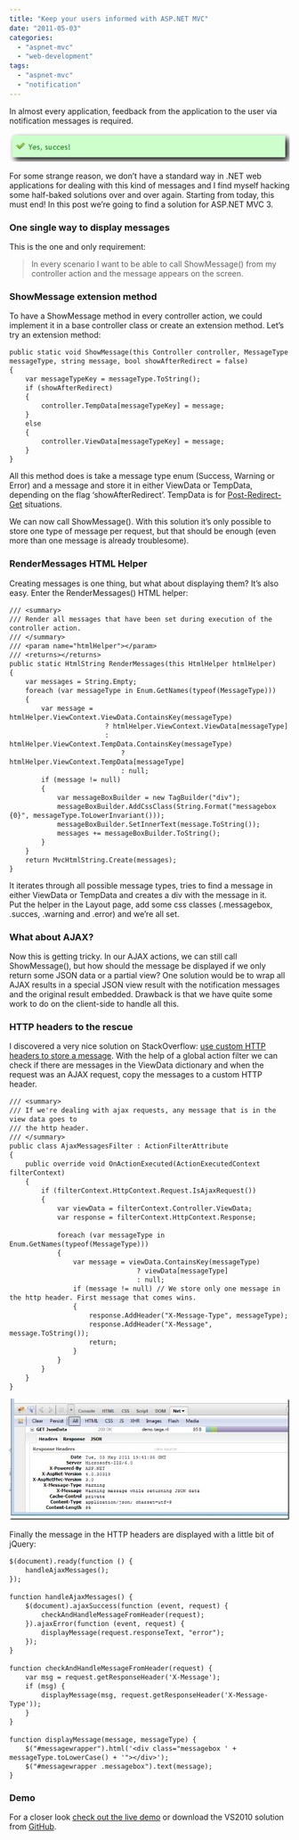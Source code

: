 ```yaml
---
title: "Keep your users informed with ASP.NET MVC"
date: "2011-05-03"
categories: 
  - "aspnet-mvc"
  - "web-development"
tags: 
  - "aspnet-mvc"
  - "notification"
---
```


In almost every application, feedback from the application to the user via notification messages is required.

[![success](images/success_thumb.png "success")](https://blogs.taiga.nl/martijn/wp-content/uploads/2011/05/success.png)

For some strange reason, we don’t have a standard way in .NET web applications for dealing with this kind of messages and I find myself hacking some half-baked solutions over and over again. Starting from today, this must end! In this post we’re going to find a solution for ASP.NET MVC 3.

### One single way to display messages

This is the one and only requirement:

> In every scenario I want to be able to call ShowMessage() from my controller action and the message appears on the screen.

### ShowMessage extension method

To have a ShowMessage method in every controller action, we could implement it in a base controller class or create an extension method. Let’s try an extension method:

```
public static void ShowMessage(this Controller controller, MessageType messageType, string message, bool showAfterRedirect = false)
{
    var messageTypeKey = messageType.ToString();
    if (showAfterRedirect)
    {
        controller.TempData[messageTypeKey] = message;
    }
    else
    {
        controller.ViewData[messageTypeKey] = message;
    }
}
```

All this method does is take a message type enum (Success, Warning or Error) and a message and store it in either ViewData or TempData, depending on the flag ‘showAfterRedirect’. TempData is for [Post-Redirect-Get](http://en.wikipedia.org/wiki/Post/Redirect/Get) situations.

  
We can now call ShowMessage(). With this solution it’s only possible to store one type of message per request, but that should be enough (even more than one message is already troublesome).

### RenderMessages HTML Helper

Creating messages is one thing, but what about displaying them? It’s also easy. Enter the RenderMessages() HTML helper:

```
/// <summary>
/// Render all messages that have been set during execution of the controller action.
/// </summary>
/// <param name="htmlHelper"></param>
/// <returns></returns>
public static HtmlString RenderMessages(this HtmlHelper htmlHelper)
{
    var messages = String.Empty;
    foreach (var messageType in Enum.GetNames(typeof(MessageType)))
    {
        var message = htmlHelper.ViewContext.ViewData.ContainsKey(messageType)
                        ? htmlHelper.ViewContext.ViewData[messageType]
                        : htmlHelper.ViewContext.TempData.ContainsKey(messageType)
                            ? htmlHelper.ViewContext.TempData[messageType]
                            : null;
        if (message != null)
        {
            var messageBoxBuilder = new TagBuilder("div");
            messageBoxBuilder.AddCssClass(String.Format("messagebox {0}", messageType.ToLowerInvariant()));
            messageBoxBuilder.SetInnerText(message.ToString());
            messages += messageBoxBuilder.ToString();
        }
    }
    return MvcHtmlString.Create(messages);
}
```

It iterates through all possible message types, tries to find a message in either ViewData or TempData and creates a div with the message in it.  
Put the helper in the Layout page, add some css classes (.messagebox, .succes, .warning and .error) and we’re all set.

### What about AJAX?

Now this is getting tricky. In our AJAX actions, we can still call ShowMessage(), but how should the message be displayed if we only return some JSON data or a partial view? One solution would be to wrap all AJAX results in a special JSON view result with the notification messages and the original result embedded. Drawback is that we have quite some work to do on the client-side to handle all this.

### HTTP headers to the rescue

I discovered a very nice solution on StackOverflow: [use custom HTTP headers to store a message](http://stackoverflow.com/questions/366311/how-do-you-handle-rails-flash-with-ajax-requests). With the help of a global action filter we can check if there are messages in the ViewData dictionary and when the request was an AJAX request, copy the messages to a custom HTTP header.

```
/// <summary>
/// If we're dealing with ajax requests, any message that is in the view data goes to
/// the http header.
/// </summary>
public class AjaxMessagesFilter : ActionFilterAttribute
{
    public override void OnActionExecuted(ActionExecutedContext filterContext)
    {
        if (filterContext.HttpContext.Request.IsAjaxRequest())
        {
            var viewData = filterContext.Controller.ViewData;
            var response = filterContext.HttpContext.Response;

            foreach (var messageType in Enum.GetNames(typeof(MessageType)))
            {
                var message = viewData.ContainsKey(messageType)
                                ? viewData[messageType]
                                : null;
                if (message != null) // We store only one message in the http header. First message that comes wins.
                {
                    response.AddHeader("X-Message-Type", messageType);
                    response.AddHeader("X-Message", message.ToString());
                    return;
                }
            }
        }
    }
}
```

[![x-message](images/x-message_thumb.png "x-message")](https://blogs.taiga.nl/martijn/wp-content/uploads/2011/05/x-message.png)

Finally the message in the HTTP headers are displayed with a little bit of jQuery:

```
$(document).ready(function () {
    handleAjaxMessages();
});

function handleAjaxMessages() {
    $(document).ajaxSuccess(function (event, request) {
        checkAndHandleMessageFromHeader(request);
    }).ajaxError(function (event, request) {
        displayMessage(request.responseText, "error");
    });
}

function checkAndHandleMessageFromHeader(request) {
    var msg = request.getResponseHeader('X-Message');
    if (msg) {
        displayMessage(msg, request.getResponseHeader('X-Message-Type'));
    }
}

function displayMessage(message, messageType) {
    $("#messagewrapper").html('<div class="messagebox ' + messageType.toLowerCase() + '"></div>');
    $("#messagewrapper .messagebox").text(message);
}
```

### Demo

For a closer look [check out the live demo](http://demo.taiga.nl/notification/) or download the VS2010 solution from [GitHub](https://github.com/martijnboland/MvcNotification).
